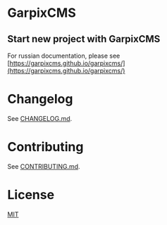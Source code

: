 # GarpixCMS

## Start new project with GarpixCMS 

For russian documentation, please see [https://garpixcms.github.io/garpixcms/](https://garpixcms.github.io/garpixcms/)

# Changelog

See [CHANGELOG.md](CHANGELOG.md).

# Contributing

See [CONTRIBUTING.md](backend/garpixcms/CONTRIBUTING.md).

# License

[MIT](LICENSE)